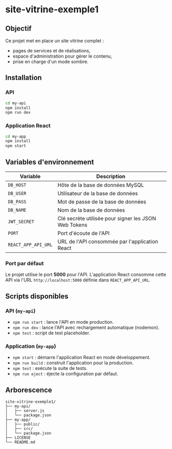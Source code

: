 # site-vitrine-exemple1

## Objectif

Ce projet met en place un site vitrine complet :
- pages de services et de réalisations,
- espace d'administration pour gérer le contenu,
- prise en charge d'un mode sombre.

## Installation

### API
```bash
cd my-api
npm install
npm run dev
```

### Application React
```bash
cd my-app
npm install
npm start
```

## Variables d'environnement

| Variable | Description |
|----------|-------------|
| `DB_HOST` | Hôte de la base de données MySQL |
| `DB_USER` | Utilisateur de la base de données |
| `DB_PASS` | Mot de passe de la base de données |
| `DB_NAME` | Nom de la base de données |
| `JWT_SECRET` | Clé secrète utilisée pour signer les JSON Web Tokens |
| `PORT` | Port d'écoute de l'API |
| `REACT_APP_API_URL` | URL de l'API consommée par l'application React |

### Port par défaut

Le projet utilise le port **5000** pour l'API. L'application React consomme cette API via l'URL `http://localhost:5000` définie dans `REACT_APP_API_URL`.

## Scripts disponibles

### API (`my-api`)
- `npm run start` : lance l'API en mode production.
- `npm run dev` : lance l'API avec rechargement automatique (nodemon).
- `npm test` : script de test placeholder.

### Application (`my-app`)
- `npm start` : démarre l'application React en mode développement.
- `npm run build` : construit l'application pour la production.
- `npm test` : exécute la suite de tests.
- `npm run eject` : éjecte la configuration par défaut.

## Arborescence
```
site-vitrine-exemple1/
├── my-api/
│   ├── server.js
│   └── package.json
├── my-app/
│   ├── public/
│   ├── src/
│   └── package.json
├── LICENSE
└── README.md
```
